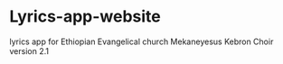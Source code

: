 # Lyrics-app-website
lyrics app for Ethiopian Evangelical church Mekaneyesus Kebron Choir
version 2.1
